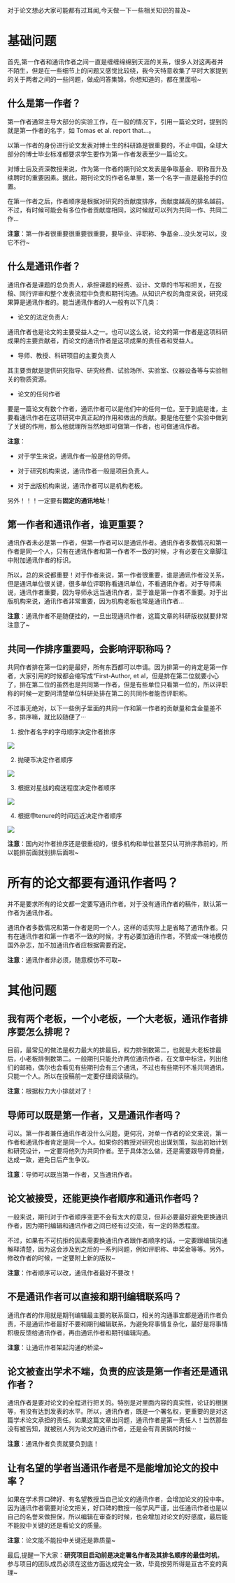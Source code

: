 对于论文想必大家可能都有过耳闻,今天做一下一些相关知识的普及~

# 基础问题

首先,第一作者和通讯作者之间一直是缠缠绵绵到天涯的关系，很多人对这两者并不陌生，但是在一些细节上的问题又感觉比较绕，我今天特意收集了平时大家提到的关于两者之间的一些问题，做成问答集锦，你想知道的，都在里面啦~

## 什么是第一作者？

第一作者通常主导大部分的实验工作，在一般的情况下，引用一篇论文时，提到的就是第一作者的名字，如 Tomas et al. report that...。

以第一作者的身份进行论文发表对博士生的科研路是很重要的，不止中国，全球大部分的博士毕业标准都要求学生要作为第一作者发表至少一篇论文。

对博士后及资深教授来说，作为第一作者的期刊论文发表是争取基金、职称晋升及续聘时的重要因素。据此，期刊论文的作者名单里，第一个名字一直是最抢手的位置。

在第一作者之后，作者顺序是根据对研究的贡献度排序，贡献度越高的排名越前。不过，有时候可能会有多位作者贡献度相同，这时候就可以列为共同一作、共同二作...

**注意**：第一作者很重要很重要很重要，要毕业、评职称、争基金...没头发可以，没它不行~

## 什么是通讯作者？

通讯作者是课题的总负责人，承担课题的经费、设计、文章的书写和把关，在投稿、同行评审和整个发表流程中负责和期刊沟通。从知识产权的角度来说，研究成果算是通讯作者的。能当通讯作者的人一般有以下几类：

- 论文的法定负责人:

通讯作者也是论文的主要受益人之一。也可以这么说，论文的第一作者是这项科研成果的主要贡献者，而论文的通讯作者是这项成果的责任者和受益人。

- 导师、教授、科研项目的主要负责人

其主要贡献是提供研究指导、研究经费、试验场所、实验室、仪器设备等与实验相关的物质资源。

- 论文的任何作者

要是一篇论文有数个作者，通讯作者可以是他们中的任何一位。至于到底是谁，主要看通讯作者在这项研究中真正起的作用和做出的贡献。要是他在整个实验中做到了关键的作用，那么他就理所当然地即可做第一作者，也可做通讯作者。

**注意**：

- 对于学生来说，通讯作者一般是他的导师。

- 对于研究机构来说，通讯作者一般是项目负责人。

- 对于出版机构来说，通讯作者可以是机构老板。

另外！！！一定要有**固定的通讯地址**！

## 第一作者和通讯作者，谁更重要？

通讯作者未必是第一作者，但第一作者可以是通讯作者。通讯作者多数情况和第一作者是同一个人，只有在通讯作者和第一作者不一致的时候，才有必要在文章脚注中附加通讯作者的标识。

所以，总的来说都重要！对于作者来说，第一作者很重要，谁是通讯作者没关系，但是通讯单位很关键，很多单位评职称看通讯单位，不看通讯作者。对于导师来说，通讯作者重要，因为导师永远当通讯作者，至于谁是第一作者不重要。对于出版机构来说，通讯作者非常重要，因为机构老板也常是通讯作者...

**注意**：通讯作者不是随便挂的，一旦出现通讯作者，这篇文章的科研版权就要非常注意了~

## 共同一作排序重要吗，会影响评职称吗？

共同作者排在第一位的是最好，所有东西都可以申请。因为排第一的肯定是第一作者，大家引用的时候都会缩写成“First-Author, et al，但是排在第二位就要小心了，排在第二位的虽然也是共同第一作者，但是有些单位只看第一位的，所以评职称的时候一定要问清楚单位科研处排在第二的共同作者能否评职称。

不过事无绝对，以下一些例子里面的共同一作和第一作者的贡献量和含金量差不多，排序嘛，就比较随便了···

1. 按作者名字的字母顺序决定作者排序

<a href="https://sm.ms/image/NpaYABfEITyMwt5" target="_blank"><img src="https://i.loli.net/2019/08/17/NpaYABfEITyMwt5.jpg" ></a>

2. 抛硬币决定作者顺序

<a href="https://sm.ms/image/ZyXo9RD1WfUMC7N" target="_blank"><img src="https://i.loli.net/2019/08/17/ZyXo9RD1WfUMC7N.jpg" ></a>

3. 根据对星战的痴迷程度决定作者顺序

<a href="https://sm.ms/image/PMtcUr7h4k1nfLl" target="_blank"><img src="https://i.loli.net/2019/08/17/PMtcUr7h4k1nfLl.jpg" ></a>

4. 根据申tenure的时间远近决定作者顺序

<a href="https://sm.ms/image/UKyMEtvofZhA4QO" target="_blank"><img src="https://i.loli.net/2019/08/17/UKyMEtvofZhA4QO.jpg" ></a>


**注意**：国内对作者排序还是很重视的，很多机构和单位甚至只认可排序靠前的，所以能排前面就别排后面啦~

# 所有的论文都要有通讯作者吗？

并不是要求所有的论文都一定要写通讯作者。对于没有通讯作者的稿件，默认第一作者为通讯作者。

通讯作者多数情况和第一作者是同一个人，这样的话实际上是省略了通讯作者。只有在通讯作者和第一作者不一致的时候，才有必要加通讯作者。不赞成一味地模仿国外杂志，加不加通讯作者应根据需要而定。

**注意**：通讯作者非必须，随意模仿不可取~

# 其他问题

## 我有两个老板，一个小老板，一个大老板，通讯作者排序要怎么排呢？

目前，最常见的做法是权力最大的排最后，权力排倒数第二，也就是大老板排最后，小老板排倒数第二。一般期刊只能允许两位通讯作者，在文章中标注，列出他们的邮箱，偶尔也会看见有些期刊会有三个通讯，不过也有些期刊不准共同通讯，只能一个人。所以在投稿前一定要仔细阅读稿约。

**注意**：根据权力大小排就对了！

## 导师可以既是第一作者，又是通讯作者吗？

可以。第一作者兼任通讯作者没什么问题，更何况，对单一作者的论文来说，第一作者和通讯作者肯定是同一个人。如果你的教授对研究也出谋划策，拟出初始计划和研究设计，一定要将他列为共同作者。至于具体怎么做，还是需要跟导师商量，达成一致，避免日后产生争议。

**注意**：导师可以既当第一作者，又当通讯作者。

## 论文被接受，还能更换作者顺序和通讯作者吗？

一般来说，期刊对于作者顺序变更不会有太大的意见，但非必要最好避免更换通讯作者，因为期刊编辑和通讯作者之间已经有过交流，有一定的熟悉程度。

不过，如果有不可抗拒的因素需要换通讯作者跟作者顺序的话，一定要跟编辑沟通解释清楚，因为这会涉及到之后的一系列问题，例如评职称、申奖金等等。另外，修改作者的时候，一定要附上新的版权~

**注意**：作者顺序可以改，通讯作者最好不要改！

## 不是通讯作者可以直接和期刊编辑联系吗？

通讯作者的作用就是期刊编辑最主要的联系窗口，相关的沟通事宜都是通讯作者负责，不是通讯作者最好不要和期刊编辑联系，为避免将事情复杂化，最好是将事情积极反馈给通讯作者，再由通讯作者和期刊编辑沟通。

**注意**：让通讯作者架起沟通的桥梁~

## 论文被查出学术不端，负责的应该是第一作者还是通讯作者？

通讯作者是要对论文的全程进行把关的。特别是对里面内容的真实性，论证的根据等，有没有达到发表的水平。所以，通讯作者，既是一个署名权，更重要的是对这篇学术论文承担的责任。如果这篇文章出问题，通讯作者是第一责任人！当然那些没有被告知，就被别人列为论文的通讯作者，还是会有背黑锅的时候···

**注意**：通讯作者负责就要负到底！

## 让有名望的学者当通讯作者是不是能增加论文的投中率？

如果在学术界口碑好、有名望教授当自己论文的通讯作者，会增加论文的投中率。因为通讯作者需要对论文把关，好口碑的教授一般学风严谨，出任通讯作者也是以自己的名誉来做担保，所以编辑在审查的时候，也会增加对论文的好感度，最后能不能投中关键的还是看论文的质量。

**注意**：论文能不能投中关键还是靠质量~

最后,提醒一下大家：**研究项目启动前是决定署名作者及其排名顺序的最佳时机**，参与项目的团队成员必须在这些方面达成完全一致，毕竟按劳所得是亘古不变的真理~